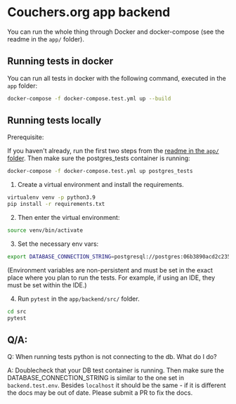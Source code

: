 # Couchers.org app backend

You can run the whole thing through Docker and docker-compose (see the readme in the `app/` folder).

## Running tests in docker

You can run all tests in docker with the following command, executed in the `app` folder:

```sh
docker-compose -f docker-compose.test.yml up --build
```

## Running tests locally

Prerequisite:

If you haven't already, run the first two steps from the [readme in the `app/` folder](https://github.com/Couchers-org/couchers/blob/develop/app/readme.md). Then make sure the postgres_tests container is running:

```sh
docker-compose -f docker-compose.test.yml up postgres_tests
```

1. Create a virtual environment and install the requirements.

```sh
virtualenv venv -p python3.9
pip install -r requirements.txt
```

2. Then enter the virtual environment:

```sh
source venv/bin/activate
```

3. Set the necessary env vars:

```sh
export DATABASE_CONNECTION_STRING=postgresql://postgres:06b3890acd2c235c41be0bbfe22f1b386a04bf02eedf8c977486355616be2aa1@localhost:6544/postgres
```

(Environment variables are non-persistent and must be set in the exact place where you plan to run the tests. For example, if using an IDE, they must be set within the IDE.)

4. Run `pytest` in the `app/backend/src/` folder.

```sh
cd src
pytest
```

## Q/A:

Q: When running tests python is not connecting to the db. What do I do?

A: Doublecheck that your DB test container is running. Then make sure the DATABASE_CONNECTION_STRING is similar to the one set in `backend.test.env`. Besides `localhost` it should be the same - if it is different the docs may be out of date. Please submit a PR to fix the docs.

